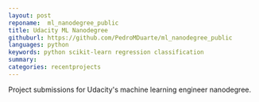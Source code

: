 ```yaml
---
layout: post
reponame:  ml_nanodegree_public
title: Udacity ML Nanodegree
githuburl: https://github.com/PedroMDuarte/ml_nanodegree_public
languages: python
keywords: python scikit-learn regression classification
summary: 
categories: recentprojects
---
```


Project submissions for Udacity's machine learning engineer nanodegree.
